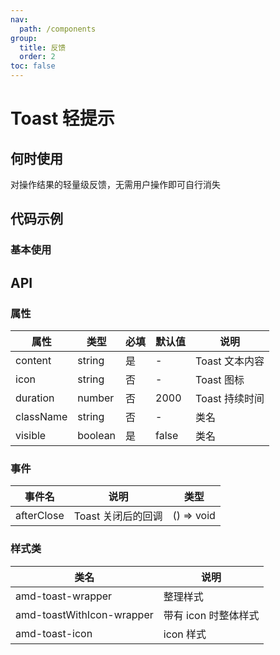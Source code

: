 ```yaml
---
nav:
  path: /components
group:
  title: 反馈
  order: 2
toc: false
---
```

# Toast 轻提示
## 何时使用
对操作结果的轻量级反馈，无需用户操作即可自行消失
## 代码示例
### 基本使用
<code src='../../demo/pages/Toast'></code>

## API

### 属性
| 属性 | 类型 | 必填 | 默认值 | 说明 |
| -----|-----|-----|-----|----- |
| content | string | 是 | - | Toast 文本内容 |
| icon | string | 否 | - | Toast 图标 |
| duration | number | 否 | 2000 | Toast 持续时间 |
| className | string | 否 | - | 类名 |
| visible | boolean | 是 | false | 类名 |

### 事件
| 事件名 | 说明 | 类型 |
| -----|-----|-----|
| afterClose | Toast 关闭后的回调 | () => void |

### 样式类
| 类名 | 说明 |
| ----|----|
| amd-toast-wrapper | 整理样式 |
| amd-toastWithIcon-wrapper | 带有 icon 时整体样式 |
| amd-toast-icon | icon 样式 |

